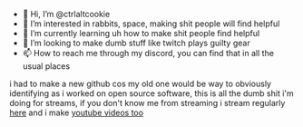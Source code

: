 - 👋 Hi, I’m @ctrlaltcookie
- 👀 I’m interested in rabbits, space, making shit people will find helpful
- 🌱 I’m currently learning uh how to make shit people find helpful
- 💞️ I’m looking to make dumb stuff like twitch plays guilty gear
- 📫 How to reach me through my discord, you can find that in all the usual places

i had to make a new github cos my old one would be way to obviously identifying as i worked on open source software, this is all the dumb shit i'm doing for streams, if you don't know me from streaming i stream regularly [here](twitch.tv/ctrlaltcookie)
and i make [youtube videos too](youtube.com/@ctrlaltcookie)

<!---
ctrlaltcookie/ctrlaltcookie is a ✨ special ✨ repository because its `README.md` (this file) appears on your GitHub profile.
You can click the Preview link to take a look at your changes.
--->

